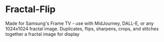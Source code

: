 # Fractal-Flip
Made for Samsung's Frame TV -
use with MidJourney, DALL-E, or any 1024x1024 fractal image.
Duplicates, flips, sharpens, crops, and stitches together a fractal image for display
